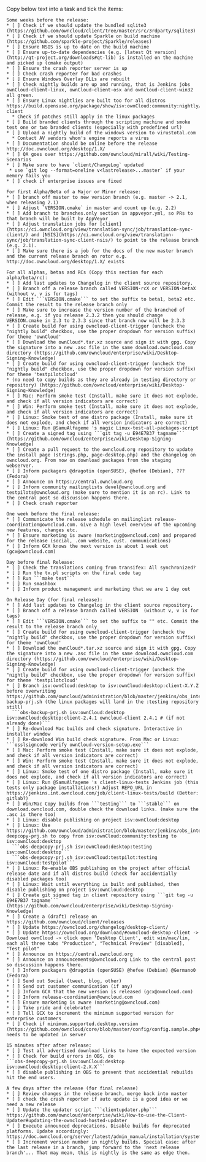 <!--
This is the template for new release issues.
(originated from https://github.com/owncloud/client/wiki/Release%20Checklist%20Template)
-->

Copy below text into a task and tick the items:

```
Some weeks before the release:
* [ ] Check if we should update the bundled sqlite3 (https://github.com/owncloud/client/tree/master/src/3rdparty/sqlite3)
* [ ] Check if we should update Sparkle on build machine (https://github.com/sparkle-project/Sparkle/releases)
* [ ] Ensure NSIS is up to date on the build machine
* [ ] Ensure up-to-date dependencies (e.g. [latest Qt version](http://qt-project.org/downloads#qt-lib) is installed on the machine and picked up (cmake output)
* [ ] Ensure the crash reporter server is up
* [ ] Check crash reporter for bad crashes
* [ ] Ensure Windows Overlay DLLs are rebuilt
* [ ] Check nightly builds are up and running, that is Jenkins jobs ownCloud-client-linux, ownCloud-client-osx and ownCloud-client-win32 all green.
* [ ] Ensure Linux nightlies are built too for all distros https://build.opensuse.org/package/show/isv:ownCloud:community:nightly/owncloud-client
  * Check if patches still apply in the linux packages
* [ ] Build branded clients through the scripting machine and smoke test one or two branded clients (especially with predefined url)
* [ ] Upload a nightly build of the windows version to virustotal.com
  * Contact AV vendors whom's engine reports a virus
* [ ] Documentation should be online before the release http://doc.owncloud.org/desktop/1.X/
* [ ] QA goes over https://github.com/owncloud/mirall/wiki/Testing-Scenarios
* [ ] Make sure to have `client/ChangeLog` updated
 * use `git log --format=oneline v<lastrelease>...master` if your memory fails you
* [ ] check if enterprise issues are fixed

For first Alpha/Beta of a Major or Minor release:
* [ ] branch off master to new version branch (e.g. master -> 2.1, when releasing 2.1)
* [ ] Adjust `VERSION.cmake` in master and count up (e.g. 2.2)
* [ ] Add branch to branches.only section in appveyor.yml, so PRs to that branch will be built by AppVeyor
* [ ] Adjust translation jobs for [client](https://ci.owncloud.org/view/translation-sync/job/translation-sync-client/) and [NSIS](https://ci.owncloud.org/view/translation-sync/job/translation-sync-client-nsis/) to point to the release branch (e.g. 2.1).
* [ ] Make sure there is a job for the docs of the new master branch and the current release branch on rotor e.g. http://doc.owncloud.org/desktop/1.X/ exists

For all alphas, betas and RCs (Copy this section for each alpha/beta/rc):
* [ ] Add last updates to Changelog in the client source repository.
* [ ] Branch off a release branch called VERSION-rcX or VERSION-betaX  (without v, v is for tags)
* [ ] Edit ```VERSION.cmake``` to set the suffix to beta1, beta2 etc. Commit the result to the release branch only
* [ ] Make sure to increase the version number of the branched of release, e.g. if you release 2.3.2 then you should change VERSION.cmake in 2.3 to 2.3.3 since that branch now will be 2.3.3
* [ ] Create build for using owncloud-client-trigger (uncheck the "nightly build" checkbox, use the proper dropdown for version suffix) for theme 'ownCloud'
* [ ] Download the ownCloud*.tar.xz source and sign it with gpg. Copy the signature into a new .asc file in the same download.owncloud.com directory (https://github.com/owncloud/enterprise/wiki/Desktop-Signing-Knowledge)
* [ ] Create build for using owncloud-client-trigger (uncheck the "nightly build" checkbox, use the proper dropdown for version suffix) for theme 'testpilotcloud'
* (no need to copy builds as they are already in testing directory or repository) (https://github.com/owncloud/enterprise/wiki/Desktop-Signing-Knowledge)
* [ ] Mac: Perform smoke test (Install, make sure it does not explode, and check if all version indicators are correct)
* [ ] Win: Perform smoke test (Install, make sure it does not explode, and check if all version indicators are correct)
* [ ] Linux: Smoke test of one distro package (Install, make sure it does not explode, and check if all version indicators are correct)
* [ ] Linux: Run @SamuAlfageme 's magic Linux-test-all-packages-script
* [ ] Create a signed tag using ```git tag -u E94E7B37 tagname``` (https://github.com/owncloud/enterprise/wiki/Desktop-Signing-Knowledge)
* [ ] Create a pull request to the owncloud.org repository to update the install page (strings.php, page-desktop.php) and the changelog on owncloud.org. From now on download packages from the staging webserver.
* [ ] Inform packagers @dragotin (openSUSE), @hefee (Debian), ??? (Fedora)
* [ ] Announce on https://central.owncloud.org
* [ ] Inform community mailinglists devel@owncloud.org and testpilots@owncloud.org (make sure to mention it is an rc). Link to the central post so discussion happens there.
* [ ] Check crash reporter

One week before the final release:
* [ ] Communicate the release schedule on mailinglist release-coordination@owncloud.com. Give a high level overview of the upcoming new features, changes etc.
* [ ] Ensure marketing is aware (marketing@owncloud.com) and prepared for the release (social, .com website, cust. communications)
* [ ] Inform GCX knows the next version is about 1 week out (gcx@owncloud.com)

Day before final Release:
* [ ] Check the translations coming from transifex: All synchronized?
* [ ] Run the tx.pl scripts on the final code tag
* [ ] Run ```make test```
* [ ] Run smashbox
* [ ] Inform product management and marketing that we are 1 day out

On Release Day (for final release):
* [ ] Add last updates to Changelog in the client source repository.
* [ ] Branch off a release branch called VERSION  (without v, v is for tags)
* [ ] Edit ```VERSION.cmake``` to set the suffix to "" etc. Commit the result to the release branch only
* [ ] Create build for using owncloud-client-trigger (uncheck the "nightly build" checkbox, use the proper dropdown for version suffix) for theme 'ownCloud'
* [ ] Download the ownCloud*.tar.xz source and sign it with gpg. Copy the signature into a new .asc file in the same download.owncloud.com directory (https://github.com/owncloud/enterprise/wiki/Desktop-Signing-Knowledge)
* [ ] Create build for using owncloud-client-trigger (uncheck the "nightly build" checkbox, use the proper dropdown for version suffix) for theme 'testpilotcloud'
* [ ] Branch isv:ownCloud:desktop to isv:ownCloud:desktop:client-X.Y.Z before overwriting https://github.com/owncloud/administration/blob/master/jenkins/obs_integration/obs-backup-prj.sh (the linux packages will land in the :testing repository still)
  ```obs-backup-prj.sh isv:ownCloud:desktop isv:ownCloud:desktop:client-2.4.1 owncloud-client 2.4.1 # (if not already done)```
* [ ] Re-download Mac builds and check signature. Interactive in installer window
* [ ] Re-download Win build check signature. From Mac or Linux: ```osslsigncode verify ownCloud-version-setup.exe```
* [ ] Mac: Perform smoke test (Install, make sure it does not explode, and check if all version indicators are correct)
* [ ] Win: Perform smoke test (Install, make sure it does not explode, and check if all version indicators are correct)
* [ ] Linux: Smoke test of one distro package (Install, make sure it does not explode, and check if all version indicators are correct)
* [ ] Linux: Run @SamuAlfageme 's client-linux-tests Jenkins job (this tests only package installations!) Adjust REPO_URL in https://jenkins.int.owncloud.com/job/client-linux-tests/build (Better: gitlab?)
* [ ] Win/Mac Copy builds from ```testing``` to ```stable``` on download.owncloud.com, double check the download links. (make sure the .asc is there too)
* [ ] Linux: disable publishing on project isv:ownCloud:desktop
* [ ] Linux: Use https://github.com/owncloud/administration/blob/master/jenkins/obs_integration/obs-deepcopy-prj.sh to copy from isv:ownCloud:community:testing to isv:ownCloud:desktop
  ```obs-deepcopy-prj.sh isv:ownCloud:desktop:testing isv:ownCloud:desktop```
  ```obs-deepcopy-prj.sh isv:ownCloud:testpilot:testing isv:ownCloud:testpilot```
* [ ] Linux: Re-enable OBS publishing on the project after official release date and if all distros build (check for accidentially disabled packages too) 
* [ ] Linux: Wait until everything is built and published, then disable publishing on project isv:ownCloud:desktop
* [ ] Create git signed tag in client repository using ```git tag -u E94E7B37 tagname``` (https://github.com/owncloud/enterprise/wiki/Desktop-Signing-Knowledge)
* [ ] Create a (draft) release on https://github.com/owncloud/client/releases
* [ ] Update https://owncloud.org/changelog/desktop-client/
* [ ] Update https://owncloud.org/download/#owncloud-desktop-client -> Download ownCloud -> click open 'Desktop Client', edit win/mac/lin, each all three tabs "Production", "Technical Preview" [disabled], "Test pilot" 
* [ ] Announce on https://central.owncloud.org
* [ ] Announce on announcements@owncloud.org Link to the central post so discussion happens there.
* [ ] Inform packagers @dragotin (openSUSE) @hefee (Debian) @Germano0 (Fedora)
* [ ] Send out Social (tweet, blog, other)
* [ ] Send out customer communication (if any)
* [ ] Inform GCX that the new version is released (gcx@owncloud.com)
* [ ] Inform release-coordination@owncloud.com
* [ ] Ensure marketing is aware (marketing@owncloud.com)
* [ ] Take pride and celebrate!
* [ ] Tell GCX to increment the minimum supported version for enterprise customers
* [ ] Check if minimum.supported.desktop.version (https://github.com/owncloud/core/blob/master/config/config.sample.php#L1152) needs to be updated in server

15 minutes after after release:
* [ ] Test all advertised download links to have the expected version
* [ ] Check for build errors in OBS, do
```obs-deepcopy-prj.sh isv:ownCloud:desktop isv:ownCloud:desktop:client-2.X.X```
* [ ] disable publishing in OBS to prevent that accidential rebuilds hit the end users.

A few days after the release (for final release)
* [ ] Review changes in the release branch, merge back into master
* [ ] check the crash reporter if auto update is a good idea or we need a new release
* [ ] Update the updater script ```clientupdater.php``` https://github.com/owncloud/enterprise/wiki/How-to-use-the-Client-Updater#updating-the-owncloud-hosted-updater
* [ ] Execute announced deprecations. Disable builds for deprecated platforms. Update accordingly: https://doc.owncloud.org/server/latest/admin_manual/installation/system_requirements.html#desktop
* [ ] Increment version number in nightly builds. Special case: after the last release in a branch, jump forward to the 'next release branch'... That may mean, this is nightly is the same as edge then.

```
